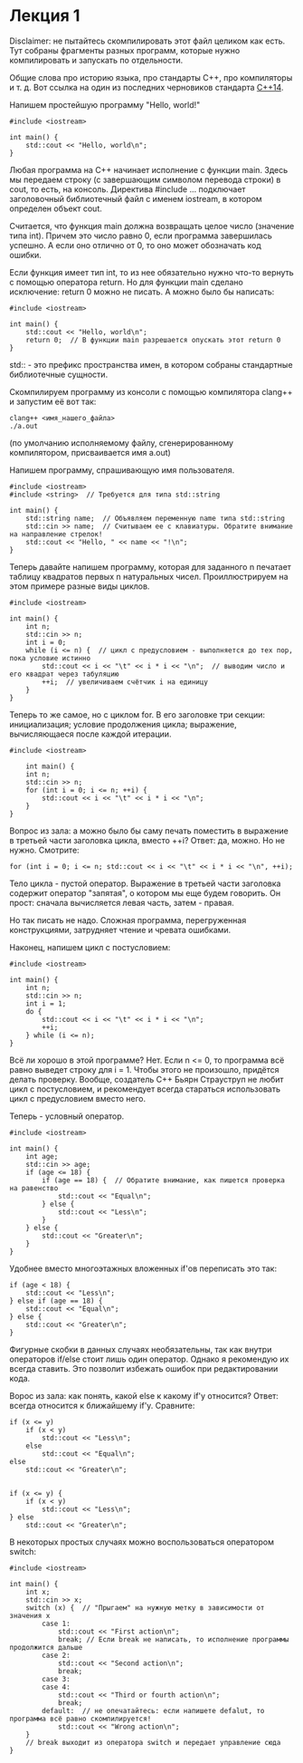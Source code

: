 # Лекция 1


Disclaimer: не пытайтесь скомпилировать этот файл целиком как есть.
Тут собраны фрагменты разных программ, которые нужно компилировать и запускать по отдельности.

Общие слова про историю языка, про стандарты C++, про компиляторы и т. д.
Вот ссылка на один из последних черновиков стандарта [C++14](http://www.open-std.org/jtc1/sc22/wg21/docs/papers/2013/n3797.pdf "Стандарт C++14").

Напишем простейшую программу "Hello, world!"

    #include <iostream>

    int main() {
        std::cout << "Hello, world\n";
    }


Любая программа на C++ начинает исполнение с функции main.
Здесь мы передаем строку (с завершающим символом перевода строки) в cout, то есть, на консоль.
Директива #include ... подключает заголовочный библиотечный файл с именем iostream, в котором определен объект cout.


Считается, что функция main должна возвращать целое число (значение типа int).
Причем это число равно 0, если программа завершилась успешно.
А если оно отлично от 0, то оно может обозначать код ошибки.

Если функция имеет тип int, то из нее обязательно нужно что-то вернуть с помощью оператора return.
Но для функции main сделано исключение: return 0 можно не писать. А можно было бы написать:

    #include <iostream>

    int main() {
        std::cout << "Hello, world\n";
        return 0;  // В функции main разрешается опускать этот return 0
    }

std:: - это префикс пространства имен, в котором собраны стандартные библиотечные сущности.


Скомпилируем программу из консоли с помощью компилятора clang++ и запустим её вот так:

    clang++ <имя_нашего_файла>
    ./a.out

(по умолчанию исполняемому файлу, сгенерированному компилятором, присваивается имя a.out)

Напишем программу, спрашивающую имя пользователя.

    #include <iostream>
    #include <string>  // Требуется для типа std::string

    int main() {
        std::string name;  // Объявляем переменную name типа std::string
        std::cin >> name;  // Считываем ее с клавиатуры. Обратите внимание на направление стрелок!
        std::cout << "Hello, " << name << "!\n";
    }


Теперь давайте напишем программу, которая для заданного n печатает таблицу квадратов первых n натуральных чисел.
Проиллюстрируем на этом примере разные виды циклов.

    #include <iostream>

    int main() {
        int n;
        std::cin >> n;
        int i = 0;
        while (i <= n) {  // цикл с предусловием - выполняется до тех пор, пока условие истинно
            std::cout << i << "\t" << i * i << "\n";  // выводим число и его квадрат через табуляцию
            ++i;  // увеличиваем счётчик i на единицу
        }
    }

Теперь то же самое, но с циклом for.
В его заголовке три секции: инициализация; условие продолжения цикла; выражение, вычисляющаеся после каждой итерации.

    #include <iostream>

        int main() {
        int n;
        std::cin >> n;
        for (int i = 0; i <= n; ++i) {
            std::cout << i << "\t" << i * i << "\n";
        }
    }


Вопрос из зала: а можно было бы саму печать поместить в выражение в третьей части заголовка цикла, вместо ++i?
Ответ: да, можно. Но не нужно. Смотрите:

    for (int i = 0; i <= n; std::cout << i << "\t" << i * i << "\n", ++i);

Тело цикла - пустой оператор.
Выражение в третьей части заголовка содержит оператор "запятая", о котором мы еще будем говорить.
Он прост: сначала вычисляется левая часть, затем - правая.

Но так писать не надо. Сложная программа, перегруженная конструкциями, затрудняет чтение и чревата ошибками.

Наконец, напишем цикл с постусловием:

    #include <iostream>

    int main() {
        int n;
        std::cin >> n;
        int i = 1;
        do {
            std::cout << i << "\t" << i * i << "\n";
            ++i;
        } while (i <= n);
    }

Всё ли хорошо в этой программе?
Нет. Если n <= 0, то программа всё равно выведет строку для i = 1.
Чтобы этого не произошло, придётся делать проверку.
Вообще, создатель C++ Бьярн Страуструп не любит цикл с постусловием, и рекомендует всегда стараться использовать цикл с предусловием вместо него.

Теперь - условный оператор.

    #include <iostream>

    int main() {
        int age;
        std::cin >> age;
        if (age <= 18) {
            if (age == 18) {  // Обратите внимание, как пишется проверка на равенство
                std::cout << "Equal\n";
            } else {
                std::cout << "Less\n";
            }
        } else {
            std::cout << "Greater\n";
        }
    }

Удобнее вместо многоэтажных вложенных if'ов переписать это так:

    if (age < 18) {
        std::cout << "Less\n";
    } else if (age == 18) {
        std::cout << "Equal\n";
    } else {
        std::cout << "Greater\n";
    }

Фигурные скобки в данных случаях необязательны, так как внутри операторов if/else стоит лишь один оператор.
Однако я рекомендую их всегда ставить. Это позволит избежать ошибок при редактировании кода.


Ворос из зала: как понять, какой else к какому if'у относится?
Ответ: всегда относится к ближайшему if'у. Сравните:

    if (x <= y)
        if (x < y)
            std::cout << "Less\n";
        else
            std::cout << "Equal\n";
    else
        std::cout << "Greater\n";


    if (x <= y) {
        if (x < y)
            std::cout << "Less\n";
    } else
        std::cout << "Greater\n";

В некоторых простых случаях можно воспользоваться оператором switch:

    #include <iostream>

    int main() {
        int x;
        std::cin >> x;
        switch (x) {  // "Прыгаем" на нужную метку в зависимости от значения x
            case 1:
                std::cout << "First action\n";
                break; // Если break не написать, то исполнение программы продолжится дальше
            case 2:
                std::cout << "Second action\n";
                break;
            case 3:
            case 4:
                std::cout << "Third or fourth action\n";
                break;
            default:  // не опечатайтесь: если напишете defalut, то программа всё равно скомпилируется!
                std::cout << "Wrong action\n";
        }
        // break выходит из оператора switch и передает управление сюда
    }
